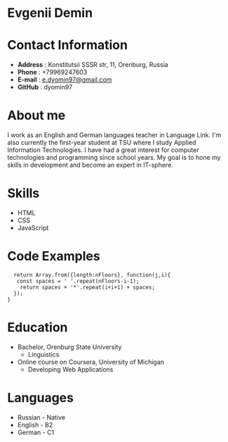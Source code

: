 
# **Evgenii Demin**
# **Contact Information**
* **Address** : Konstitutsii SSSR str, 11, Orenburg, Russia
* **Phone** : +79969247603
*  **E-mail** : e.dyomin97@gmail.com
*  **GitHub** : dyomin97
# About me
I work as an English and German languages teacher in Language Link. I'm also currently the first-year student at TSU where I study Applied Information Technologies. I have had a great interest for computer technologies and programming since school years. My goal is to hone my skills in development and become an expert in IT-sphere.
# **Skills**
* HTML
* CSS
* JavaScript
# **Code Examples**
```function towerBuilder(nFloors) {
  return Array.from({length:nFloors}, function(j,i){
   const spaces = ' '.repeat(nFloors-i-1);
    return spaces + '*'.repeat(i+i+1) + spaces;
  });
}
```
# **Education**
* Bachelor, Orenburg State University
    * Linguistics
* Online course on Coursera, University of Michigan
    * Developing Web Applications
# **Languages**
* Russian - Native
* English - B2
* German  - C1
